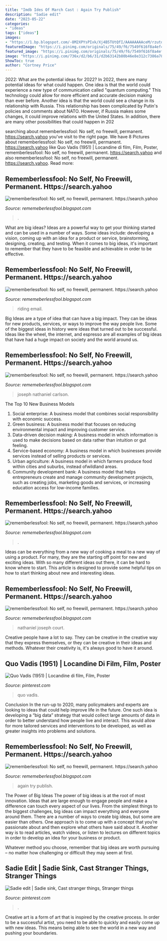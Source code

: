 ```yaml
---
title: "Imdb Ides Of March Cast : Again Try Publish"
description: "Sadie edit"
date: "2023-05-22"
categories:
- "ideas"
tags: ["ideas"]
images:
- "https://1.bp.blogspot.com/-8M2XPYsPIxk/Xj4B5TUtQfI/AAAAAAAAceM/rzutdsOGFiQ6UFF2sQyhRgZMXGsxW1QTQCLcBGAsYHQ/s1600/Untitled371.png"
featuredImage: "https://i.pinimg.com/originals/75/49/f6/7549f616f8a4ef4eee30c53b71e710be.jpg"
featured_image: "https://i.pinimg.com/originals/75/49/f6/7549f616f8a4ef4eee30c53b71e710be.jpg"
image: "https://i.pinimg.com/736x/d2/b6/31/d2b63142b80b46e8e312c7386a783779.jpg"
ShowToc: true
author: "Cortney Price"
---
```



2022: What are the potential ideas for 2022?
In 2022, there are many potential ideas for what could happen. One idea is that the world could experience a new type of communication called "quantum computing." This technology could allow for more efficient and accurate decision making than ever before. Another idea is that the world could see a change in its relationship with Russia. This relationship has been complicated by Putin's policies and comments about NATO. However, if Russia makes some changes, it could improve relations with the United States. In addition, there are many other possibilities that could happen in 202
	

		
searching about rememberlessfool: No self, no freewill, permanent. https://search.yahoo you've visit to the right page. We have 8 Pictures about rememberlessfool: No self, no freewill, permanent. https://search.yahoo like Quo Vadis (1951) | Locandine di film, Film, Poster, rememberlessfool: No self, no freewill, permanent. https://search.yahoo and also rememberlessfool: No self, no freewill, permanent. https://search.yahoo. Read more:
		
    
## Rememberlessfool: No Self, No Freewill, Permanent. Https://search.yahoo

<img loading=lazy src="https://1.bp.blogspot.com/-me4mzsJpCJM/XkYHxxTUMAI/AAAAAAAAcsQ/i-trzcwUvOsXougjOGdZnaCuzy7b-QIqQCLcBGAsYHQ/s1600/Untitled431.png" onerror="this.onerror=null;this.src='https://tse1.mm.bing.net/th?id=OIP._zthggfdnPl-t5ibMeRifwHaEK&amp;pid=15.1';" alt="rememberlessfool: No self, no freewill, permanent. https://search.yahoo">

_Source: rememeberlessfool.blogspot.com_

>. 

	

What are big ideas?
Ideas are a powerful way to get your thinking started and can be used in a number of ways. Some ideas include: developing a vision, coming up with an idea for a product or service, brainstorming, designing, creating, and testing. When it comes to big ideas, it's important to remember that they have to be feasible and achievable in order to be effective.

    
## Rememberlessfool: No Self, No Freewill, Permanent. Https://search.yahoo

<img loading=lazy src="https://1.bp.blogspot.com/-vKyAkn_So0c/XkB-WyCTuGI/AAAAAAAAcjA/elLtlOkr8yQprOTG2hVhWc-y3_RTx83WACLcBGAsYHQ/s320/Untitled419.png" onerror="this.onerror=null;this.src='https://tse1.mm.bing.net/th?id=OIP._SVDmZBwhf_dE5cRO-oNUwAAAA&amp;pid=15.1';" alt="rememberlessfool: No self, no freewill, permanent. https://search.yahoo">

_Source: rememeberlessfool.blogspot.com_

>riding email. 

	

Big Ideas are a type of idea that can have a big impact. They can be ideas for new products, services, or ways to improve the way people live. Some of the biggest ideas in history were ideas that turned out to be successful. Ideas like the wheel, the internet, and espresso are all examples of big ideas that have had a huge impact on society and the world around us.

    
## Rememberlessfool: No Self, No Freewill, Permanent. Https://search.yahoo

<img loading=lazy src="https://1.bp.blogspot.com/-2vrgGQBSc5Y/Xj4CF5MK9tI/AAAAAAAAcf8/CQm24f5gExUb_AlLvAPpi3FDrNpAOG1ngCLcBGAsYHQ/s320/Untitled398.png" onerror="this.onerror=null;this.src='https://tse4.mm.bing.net/th?id=OIP.k9OQXVgQ-AGWMnBNOQz-mwAAAA&amp;pid=15.1';" alt="rememberlessfool: No self, no freewill, permanent. https://search.yahoo">

_Source: rememeberlessfool.blogspot.com_

>joseph nathaniel carlson. 

	

The Top 10 New Business Models
1. Social enterprise: A business model that combines social responsibility with economic success.
2. Green business: A business model that focuses on reducing environmental impact and improving customer service.
3. Data-driven decision making: A business model in which information is used to make decisions based on data rather than intuition or gut feeling.
4. Service-based economy: A business model in which businesses provide services instead of selling products or services. 
5. Urban agriculture: A business model in which farmers produce food within cities and suburbs, instead ofwildland areas. 
6. Community development bank: A business model that helps entrepreneurs create and manage community development projects, such as creating jobs, marketing goods and services, or increasing education access for low-income families.

    
## Rememberlessfool: No Self, No Freewill, Permanent. Https://search.yahoo

<img loading=lazy src="https://1.bp.blogspot.com/-bsi6GOqesrc/XmQg5b4_esI/AAAAAAAAegE/zYFMfMYx3MAlfg5q1-zUikCnZiZ8a1zhgCLcBGAsYHQ/s1600/Untitled1315.png" onerror="this.onerror=null;this.src='https://tse2.mm.bing.net/th?id=OIP.x1iedCxjV4cSVhmEZ8qkpQHaEK&amp;pid=15.1';" alt="rememberlessfool: No self, no freewill, permanent. https://search.yahoo">

_Source: rememeberlessfool.blogspot.com_

>. 

	

Ideas can be everything from a new way of cooking a meal to a new way of using a product. For many, they are the starting off point for new and exciting ideas. With so many different ideas out there, it can be hard to know where to start. This article is designed to provide some helpful tips on how to start thinking about new and interesting ideas.

    
## Rememberlessfool: No Self, No Freewill, Permanent. Https://search.yahoo

<img loading=lazy src="https://1.bp.blogspot.com/-8M2XPYsPIxk/Xj4B5TUtQfI/AAAAAAAAceM/rzutdsOGFiQ6UFF2sQyhRgZMXGsxW1QTQCLcBGAsYHQ/s1600/Untitled371.png" onerror="this.onerror=null;this.src='https://tse2.mm.bing.net/th?id=OIP.mf2E__IuvNrxjB1Qjx5n-gHaEK&amp;pid=15.1';" alt="rememberlessfool: No self, no freewill, permanent. https://search.yahoo">

_Source: rememeberlessfool.blogspot.com_

>nathaniel joseph court. 

	

Creative people have a lot to say. They can be creative in the creative way that they express themselves, or they can be creative in their ideas and methods. Whatever their creativity is, it's always good to have it around.

    
## Quo Vadis (1951) | Locandine Di Film, Film, Poster

<img loading=lazy src="https://i.pinimg.com/736x/d2/b6/31/d2b63142b80b46e8e312c7386a783779.jpg" onerror="this.onerror=null;this.src='https://tse1.mm.bing.net/th?id=OIP.WFJ9gWaddL0Rvhvvujr2PwHaLy&amp;pid=15.1';" alt="Quo Vadis (1951) | Locandine di film, Film, Poster">

_Source: pinterest.com_

>quo vadis. 

	

Conclusion
In the run-up to 2020, many policymakers and experts are looking to ideas that could help improve life in the future. One such idea is developing a “big data” strategy that would collect large amounts of data in order to better understand how people live and interact. This would allow for more tailored services and interventions to be developed, as well as greater insights into problems and solutions.

    
## Rememberlessfool: No Self, No Freewill, Permanent. Https://search.yahoo

<img loading=lazy src="https://1.bp.blogspot.com/-2VVotVhN7uA/XlG4nfmNPcI/AAAAAAAAdcQ/zwNePXBt-lUzGRD6c1fTJfSnsk_I9TNgQCLcBGAsYHQ/s1600/Untitled716.png" onerror="this.onerror=null;this.src='https://tse2.mm.bing.net/th?id=OIP.BSY8FzVm3c0nVGMHOMYghwHaEK&amp;pid=15.1';" alt="rememberlessfool: No self, no freewill, permanent. https://search.yahoo">

_Source: rememeberlessfool.blogspot.com_

>again try publish. 

	

The Power of Big Ideas
The power of big ideas is at the root of most innovation. Ideas that are large enough to engage people and make a difference can touch every aspect of our lives. From the simplest things to the biggest challenges, big ideas can impact everything and everyone around them.
There are a number of ways to create big ideas, but some are easier than others. One approach is to come up with a concept that you’re passionate about and then explore what others have said about it. Another way is to read articles, watch videos, or listen to lectures on different topics in order to develop an idea for your business or product.

Whatever method you choose, remember that big ideas are worth pursuing – no matter how challenging or difficult they may seem at first.

    
## Sadie Edit | Sadie Sink, Cast Stranger Things, Stranger Things

<img loading=lazy src="https://i.pinimg.com/originals/75/49/f6/7549f616f8a4ef4eee30c53b71e710be.jpg" onerror="this.onerror=null;this.src='https://tse1.mm.bing.net/th?id=OIP.4fYFoiLbqWrCDbGe-UWQMwHaNL&amp;pid=15.1';" alt="Sadie edit | Sadie sink, Cast stranger things, Stranger things">

_Source: pinterest.com_

>. 

	

Creative art is a form of art that is inspired by the creative process. In order to be a successful artist, you need to be able to quickly and easily come up with new ideas. This means being able to see the world in a new way and pushing your boundaries.

